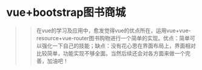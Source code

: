 # vue+bootstrap图书商城
>>在vue的学习及应用中，愈发觉得vue的优点所在，运用vue+vue-resource+vue-router图书购物进行一个简单的实现。优点：简单可以强化一下自己的技能；缺点：没有花心思在界面布局上，界面相对比较简单，功能实现不够全面。当然后续还会对各方面来做一个完善，加油吧！
